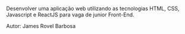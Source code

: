 Desenvolver uma aplicação web utilizando as tecnologias HTML, CSS, Javascript e ReactJS
para vaga de junior Front-End.


Autor: James Rovel Barbosa